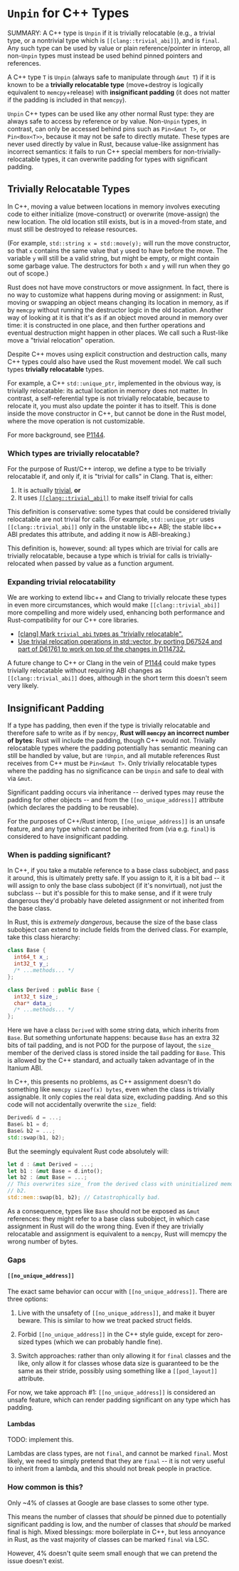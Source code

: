 # `Unpin` for C++ Types

SUMMARY: A C++ type is `Unpin` if it is trivially relocatable (e.g., a trivial
type, or a nontrivial type which is `[[clang::trivial_abi]]`), and is `final`.
Any such type can be used by value or plain reference/pointer in interop, all
non-`Unpin` types must instead be used behind pinned pointers and references.

A C++ type `T` is `Unpin` (always safe to manipulate through `&mut T`) if it is
known to be a **trivially relocatable type** (move+destroy is logically
equivalent to `memcpy`+release) with **insignificant padding** (it does not
matter if the padding is included in that `memcpy`).

`Unpin` C++ types can be used like any other normal Rust type: they are always
safe to access by reference or by value. Non-`Unpin` types, in contrast, can
only be accessed behind pins such as `Pin<&mut T>`, or `Pin<Box<T>>`, because it
may not be safe to directly mutate. These types are never used directly by value
in Rust, because value-like assignment has incorrect semantics: it fails to run
C++ special members for non-trivially-relocatable types, it can overwrite
padding for types with significant padding.

## Trivially Relocatable Types

In C++, moving a value between locations in memory involves executing code to
either initialize (move-construct) or overwrite (move-assign) the new location.
The old location still exists, but is in a moved-from state, and must still be
destroyed to release resources.

(For example, `std::string x = std::move(y);` will run the move constructor, so
that `x` contains the same value that `y` used to have before the move. The
variable `y` will still be a valid string, but might be empty, or might contain
some garbage value. The destructors for both `x` and `y` will run when they go
out of scope.)

Rust does not have move constructors or move assignment. In fact, there is no
way to customize what happens during moving or assignment: in Rust, moving or
swapping an object means changing its location in memory, as if by `memcpy`
without running the destructor logic in the old location. Another way of looking
at it is that it's as if an object moved around in memory over time: it is
constructed in one place, and then further operations and eventual destruction
might happen in other places. We call such a Rust-like move a "trivial
relocation" operation.

Despite C++ moves using explicit construction and destruction calls, many C++
types could also have used the Rust movement model. We call such types
**trivially relocatable** types.

For example, a C++ `std::unique_ptr`, implemented in the obvious way, is
trivially relocatable: its actual location in memory does not matter. In
contrast, a self-referential type is not trivially relocatable, because to
relocate it, you must also update the pointer it has to itself. This is done
inside the move constructor in C++, but cannot be done in the Rust model, where
the move operation is not customizable.

For more background, see
[P1144](http://www.open-std.org/jtc1/sc22/wg21/docs/papers/2020/p1144r5.html).

### Which types are trivially relocatable?

For the purpose of Rust/C++ interop, we define a type to be trivially
relocatable if, and only if, it is "trivial for calls" in Clang. That is,
either:

1.  It is actually
    [trivial](https://en.cppreference.com/w/cpp/named_req/TrivialType), **or**
2.  It uses
    [`[[clang::trivial_abi]]`](https://clang.llvm.org/docs/AttributeReference.html#trivial-abi)
    to make itself trivial for calls

This definition is conservative: some types that could be considered trivially
relocatable are not trivial for calls. (For example, `std::unique_ptr` uses
`[[clang::trivial_abi]]` only in the unstable libc++ ABI; the stable libc++ ABI
predates this attribute, and adding it now is ABI-breaking.)

This definition is, however, sound: all types which are trivial for calls are
trivially relocatable, because a type which is trivial for calls is
trivially-relocated when passed by value as a function argument.

### Expanding trivial relocatability

We are working to extend libc++ and Clang to trivially relocate these types in
even more circumstances, which would make `[[clang::trivial_abi]]` more
compelling and more widely used, enhancing both performance and
Rust-compatibility for our C++ core libraries.

*   [[clang] Mark `trivial_abi` types as "trivially relocatable".](https://reviews.llvm.org/D114732)
*   [Use trivial relocation operations in std::vector, by porting D67524 and
    part of D61761 to work on top of the changes in
    D114732.](https://reviews.llvm.org/D119385)

A future change to C++ or Clang in the vein of
[P1144](http://www.open-std.org/jtc1/sc22/wg21/docs/papers/2020/p1144r5.html)
could make types trivially relocatable without requiring ABI changes as
`[[clang::trivial_abi]]` does, although in the short term this doesn't seem very
likely.

## Insignificant Padding

If a type has padding, then even if the type is trivially relocatable and
therefore safe to write as if by `memcpy`, **Rust will `memcpy` an incorrect
number of bytes**: Rust will include the padding, though C++ would not.
Trivially relocatable types where the padding potentially has semantic meaning
can still be handled by value, but are `!Unpin`, and all mutable references Rust
receives from C++ must be `Pin<&mut T>`. Only trivially relocatable types where
the padding has no significance can be `Unpin` and safe to deal with via `&mut`.

Significant padding occurs via inheritance -- derived types may reuse the
padding for other objects -- and from the `[[no_unique_address]]` attribute
(which declares the padding to be reusable).

For the purposes of C++/Rust interop, `[[no_unique_address]]` is an unsafe
feature, and any type which cannot be inherited from (via e.g. `final`) is
considered to have insignificant padding.

### When is padding significant?

In C++, if you take a mutable reference to a base class subobject, and pass it
around, this is ultimately pretty safe. If you assign to it, it is a bit bad --
it will assign to only the base class subobject (if it's nonvirtual), not just
the subclass -- but it's possible for this to make sense, and if it were truly
dangerous they'd probably have deleted assignment or not inherited from the base
class.

In Rust, this is *extremely dangerous*, because the size of the base class
subobject can extend to include fields from the derived class. For example, take
this class hierarchy:

```c++
class Base {
  int64_t x_;
  int32_t y_;
  /* ...methods... */
};

class Derived : public Base {
  int32_t size_;
  char* data_;
  /* ...methods... */
};
```

Here we have a class `Derived` with some string data, which inherits from
`Base`. But something unfortunate happens: because `Base` has an extra 32 bits
of tail padding, and is not POD for the purpose of layout, the `size_` member of
the derived class is stored inside the tail padding for `Base`. This is allowed
by the C++ standard, and actually taken advantage of in the Itanium ABI.

In C++, this presents no problems, as C++ assignment doesn't do something like
`memcpy sizeof(x) bytes`, even when the class is trivially assignable. It only
copies the real data size, excluding padding. And so this code will not
accidentally overwrite the `size_` field:

```c++
Derived& d = ...;
Base& b1 = d;
Base& b2 = ...;
std::swap(b1, b2);
```

But the seemingly equivalent Rust code absolutely will:

```rs
let d : &mut Derived = ...;
let b1 : &mut Base = d.into();
let b2 : &mut Base = ...;
// This overwrites size_ from the derived class with uninitialized memory from
// b2.
std::mem::swap(b1, b2); // Catastrophically bad.
```

As a consequence, types like `Base` should not be exposed as `&mut` references:
they might refer to a base class subobject, in which case assignment in Rust
will do the wrong thing. Even if they are trivially relocatable and assignment
is equivalent to a `memcpy`, Rust will memcpy the wrong number of bytes.

### Gaps

#### `[[no_unique_address]]`

The exact same behavior can occur with `[[no_unique_address]]`. There are three
options:

1.  Live with the unsafety of `[[no_unique_address]]`, and make it buyer beware.
    This is similar to how we treat packed struct fields.

2.  Forbid `[[no_unique_address]]` in the C++ style guide, except for zero-sized
    types (which we can probably handle fine).

3.  Switch approaches: rather than only allowing it for `final` classes and the
    like, only allow it for classes whose data size is guaranteed to be the same
    as their stride, possibly using something like a `[[pod_layout]]` attribute.

For now, we take approach #1: `[[no_unique_address]]` is considered an unsafe
feature, which can render padding significant on any type which has padding.

#### Lambdas

TODO: implement this.

Lambdas are class types, are not `final`, and cannot be marked `final`. Most
likely, we need to simply pretend that they are `final` -- it is not very useful
to inherit from a lambda, and this should not break people in practice.

### How common is this?

Only ~4% of classes at Google are base
classes to some other type.

This means the number of classes that *should* be pinned due to potentially
significant padding is low, and the number of classes that *should* be marked
final is high. Mixed blessings: more boilerplate in C++, but less annoyance in
Rust, as the vast majority of classes can be marked `final` via LSC.

However, 4% doesn't quite seem small enough that we can pretend the issue
doesn't exist.

